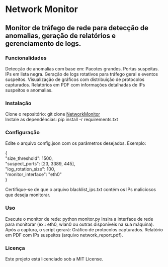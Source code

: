 # Network Monitor

## Monitor de tráfego de rede para detecção de anomalias, geração de relatórios e gerenciamento de logs.

### Funcionalidades
Detecção de anomalias com base em:
Pacotes grandes.
Portas suspeitas.
IPs em lista negra.
Geração de logs rotativos para tráfego geral e eventos suspeitos.
Visualização de gráficos com distribuição de protocolos capturados.
Relatórios em PDF com informações detalhadas de IPs suspeitos e anomalias.

### Instalação
Clone o repositório: git clone [NetworkMonitor](https://github.com/Silviop301/NetworkMonitor)  
Instale as dependências: pip install -r requirements.txt

### Configuração
Edite o arquivo config.json com os parâmetros desejados. Exemplo:
  
{  
    "size_threshold": 1500,  
    "suspect_ports": [23, 3389, 445],  
    "log_rotation_size": 100,  
    "monitor_interface": "eth0"  
}  

Certifique-se de que o arquivo blacklist_ips.txt contém os IPs maliciosos que deseja monitorar.

### Uso
Execute o monitor de rede: python monitor.py
Insira a interface de rede para monitorar (ex.: eth0, wlan0 ou outras disponíveis na sua máquina).
Após a captura, o script gerará:
Gráfico de protocolos capturados.
Relatório em PDF com IPs suspeitos (arquivo network_report.pdf).

### Licença
Este projeto está licenciado sob a MIT License.


